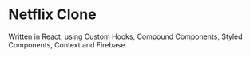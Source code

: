 # Netflix Clone

Written in React, using Custom Hooks, Compound Components, Styled Components, Context and Firebase.
